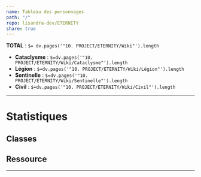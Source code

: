 ```yaml
---
name: Tableau des personnages
path: "/"
repo: lisandra-dev/ETERNITY
share: true
---
```

**TOTAL** : `$= dv.pages('"10. PROJECT/ETERNITY/Wiki"').length`
- **Cataclysme** : `$=dv.pages('"10. PROJECT/ETERNITY/Wiki/Cataclysme"').length`
- **Légion** : `$=dv.pages('"10. PROJECT/ETERNITY/Wiki/Légion"').length`
- **Sentinelle** : `$=dv.pages('"10. PROJECT/ETERNITY/Wiki/Sentinelle"').length`
- **Civil** : `$=dv.pages('"10. PROJECT/ETERNITY/Wiki/Civil"').length`


---
# Statistiques
## Classes


## Ressource



---
